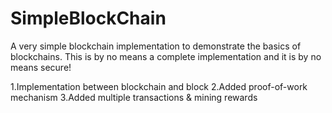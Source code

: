 # SimpleBlockChain
A very simple blockchain implementation to demonstrate the basics of blockchains. This is by no means a complete implementation and it is by no means secure!

1.Implementation between blockchain and block
2.Added proof-of-work mechanism
3.Added multiple transactions & mining rewards


